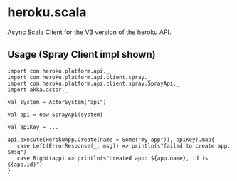 # heroku.scala

Async Scala Client for the V3 version of the heroku API.

## Usage (Spray Client impl shown)

```
import com.heroku.platform.api._
import com.heroku.platform.api.client.spray._
import com.heroku.platform.api.client.spray.SprayApi._
import akka.actor._

val system = ActorSystem("api")

val api = new SprayApi(system)

val apiKey = ...

api.execute(HerokuApp.Create(name = Some("my-app")), apiKey).map{
   case Left(ErrorResponse(_, msg)) => println(s"failed to create app: $msg")
   case Right(app) => println(s"created app: ${app.name}, id is ${app.id}")
}
```

